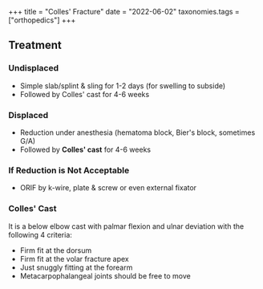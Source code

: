 +++
title = "Colles' Fracture"
date = "2022-06-02"
taxonomies.tags = ["orthopedics"]
+++

## Treatment

### Undisplaced
- Simple slab/splint & sling for 1-2 days (for swelling to subside)
- Followed by Colles' cast for 4-6 weeks

### Displaced
- Reduction under anesthesia (hematoma block, Bier's block, sometimes G/A)
- Followed by **Colles' cast** for 4-6 weeks

### If Reduction is Not Acceptable
- ORIF by k-wire, plate & screw or even external fixator

### Colles' Cast
It is a below elbow cast with palmar flexion and ulnar deviation with the following 4 criteria:
- Firm fit at the dorsum
- Firm fit at the volar fracture apex
- Just snuggly fitting at the forearm
- Metacarpophalangeal joints should be free to move
